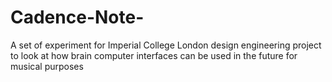 # Cadence-Note-
A set of experiment for Imperial College London design engineering project to look at how brain computer interfaces can be used in the future for musical purposes
